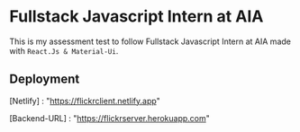 # Fullstack Javascript Intern at AIA

This is my assessment test to follow Fullstack Javascript Intern at AIA made with `React.Js & Material-Ui`.

## Deployment

[Netlify] : "https://flickrclient.netlify.app"

[Backend-URL] : "https://flickrserver.herokuapp.com"


